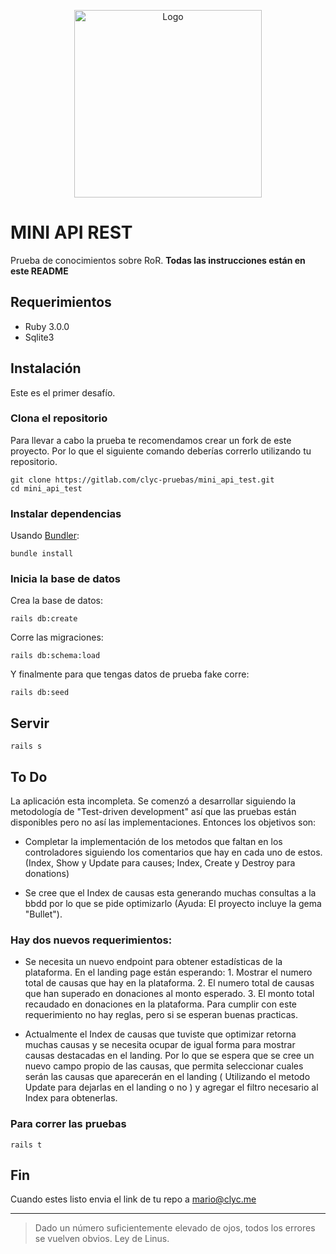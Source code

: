 <p align="center">
  <a href="htts://clyc.me">
    <img src="https://clycme-images.s3.us-east-2.amazonaws.com/clycme+logos/v1/clycme_primary.png" alt="Logo" width="300" >
  </a>
</p>

# MINI API REST

Prueba de conocimientos sobre RoR.
**Todas las instrucciones están en este README**

## Requerimientos

- Ruby 3.0.0
- Sqlite3

## Instalación
Este es el primer desafío.

### Clona el repositorio

Para llevar a cabo la prueba te recomendamos crear un fork de este proyecto. Por lo que el siguiente comando deberías correrlo utilizando tu repositorio.

```shell
git clone https://gitlab.com/clyc-pruebas/mini_api_test.git
cd mini_api_test
```

### Instalar dependencias

Usando [Bundler](https://github.com/bundler/bundler):

```shell
bundle install
```

### Inicia la base de datos
Crea la base de datos:

```shell
rails db:create
```
Corre las migraciones:

```shell
rails db:schema:load
```
Y finalmente para que tengas datos de prueba fake corre:

```shell
rails db:seed
```

## Servir

```shell
rails s
```

## To Do

La aplicación esta incompleta. Se comenzó a desarrollar siguiendo la metodología de "Test-driven development" así que las pruebas están disponibles pero no así las implementaciones. Entonces los objetivos son:

- Completar la implementación de los metodos que faltan en los controladores siguiendo los comentarios que hay en cada uno de estos. (Index, Show y Update para causes; Index, Create y Destroy para donations)

- Se cree que el Index de causas esta generando muchas consultas a la bbdd por lo que se pide optimizarlo (Ayuda: El proyecto incluye la gema "Bullet").

### Hay dos nuevos requerimientos:

- Se necesita un nuevo endpoint para obtener estadísticas de la plataforma. En el landing page están esperando: 1. Mostrar el numero total de causas que hay en la plataforma. 2. El numero total de causas que han superado en donaciones al monto esperado. 3. El monto total recaudado en donaciones en la plataforma. Para cumplir con este requerimiento no hay reglas, pero si se esperan buenas practicas.

- Actualmente el Index de causas que tuviste que optimizar retorna muchas causas y se necesita ocupar de igual forma para mostrar causas destacadas en el landing. Por lo que se espera que se cree un nuevo campo propio de las causas, que permita seleccionar cuales serán las causas que aparecerán en el landing ( Utilizando el metodo Update para dejarlas en el landing o no ) y agregar el filtro necesario al Index para obtenerlas.

### Para correr las pruebas

```shell
rails t
```

## Fin
Cuando estes listo envia el link de tu repo a [mario@clyc.me](mailto:mario@clyc.me)

***

> Dado un número suficientemente elevado de ojos, todos los errores se vuelven obvios. Ley de Linus.
